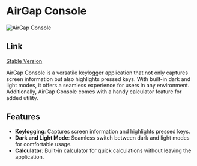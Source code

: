 # AirGap Console

![AirGap Console](https://i.imgur.com/VFJAMCL.png)

## Link

[Stable Version](https://arigapconsole.netlify.app/)

AirGap Console is a versatile keylogger application that not only captures screen information but also highlights pressed keys. With built-in dark and light modes, it offers a seamless experience for users in any environment. Additionally, AirGap Console comes with a handy calculator feature for added utility.

## Features

- **Keylogging**: Captures screen information and highlights pressed keys.
- **Dark and Light Mode**: Seamless switch between dark and light modes for comfortable usage.
- **Calculator**: Built-in calculator for quick calculations without leaving the application.

